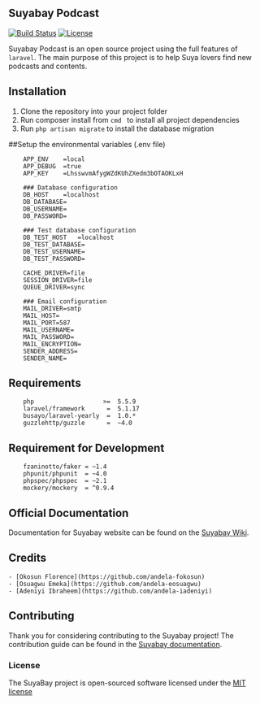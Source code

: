 ## Suyabay Podcast

[![Build Status](https://travis-ci.org/andela/suyabay.svg)](https://travis-ci.org/andela/suyabay)
[![License](https://poser.pugx.org/andela/suyabay/license.svg)](LICENSE.md)

Suyabay Podcast is an open source project using the full features of `laravel`. The main purpose of this project is to help Suya lovers find new podcasts and contents.

## Installation
1. Clone the repository into your project folder
2. Run composer install from `cmd ` to install all project dependencies
3. Run ```php artisan migrate``` to install the database migration

##Setup the environmental variables (.env file)

        APP_ENV    =local
        APP_DEBUG  =true
        APP_KEY    =LhsswvmAfygWZdKUhZXedm3bOTAOKLxH

        ### Database configuration
        DB_HOST    =localhost
        DB_DATABASE=
        DB_USERNAME=
        DB_PASSWORD=

        ### Test database configuration
        DB_TEST_HOST   =localhost
        DB_TEST_DATABASE=
        DB_TEST_USERNAME=
        DB_TEST_PASSWORD=

        CACHE_DRIVER=file
        SESSION_DRIVER=file
        QUEUE_DRIVER=sync

        ### Email configuration
        MAIL_DRIVER=smtp
        MAIL_HOST=
        MAIL_PORT=587
        MAIL_USERNAME=
        MAIL_PASSWORD=
        MAIL_ENCRYPTION=
        SENDER_ADDRESS=
        SENDER_NAME=

## Requirements

        php                   >=  5.5.9
        laravel/framework      =  5.1.17
        busayo/laravel-yearly  =  1.0.*
        guzzlehttp/guzzle      =  ~4.0

## Requirement for Development

        fzaninotto/faker = ~1.4
        phpunit/phpunit  = ~4.0
        phpspec/phpspec  = ~2.1
        mockery/mockery  = ^0.9.4

## Official Documentation

Documentation for Suyabay website can be found on the [Suyabay Wiki](https://github.com/andela/suyabay/wiki).

## Credits
    - [Okosun Florence](https://github.com/andela-fokosun)
    - [Osuagwu Emeka](https://github.com/andela-eosuagwu)
    - [Adeniyi Ibraheem](https://github.com/andela-iadeniyi)


## Contributing

Thank you for considering contributing to the Suyabay project! The contribution guide can be found in the [Suyabay documentation](https://github.com/andela/suyabay/wiki/contributions).


### License

The SuyaBay project is open-sourced software licensed under the [MIT license](http://opensource.org/licenses/MIT)
